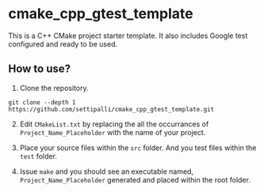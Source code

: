# cmake_cpp_gtest_template

This is a C++ CMake project starter template. It also includes Google test configured and ready to be used.

## How to use?

1. Clone the repository.

`git clone --depth 1 https://github.com/settipalli/cmake_cpp_gtest_template.git`

2. Edit `CMakeList.txt` by replacing the all the occurrances of `Project_Name_Placeholder` with the name of your project.

3. Place your source files within the `src` folder. And you test files within the `test` folder.

4. Issue `make` and you should see an executable named, `Project_Name_Placeholder` generated and placed within the root folder.
